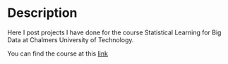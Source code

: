 # Description 
Here I post projects I have done for the course Statistical Learning for Big Data at Chalmers University of Technology.

You can find the course at this [link](http://www.math.chalmers.se/Stat/Grundutb/GU/MSA220/S17/)
